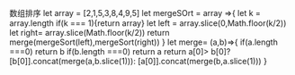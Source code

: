 数组排序
let array = [2,1,5,3,8,4,9,5]
let mergeSOrt = array =>{
  let k = array.length
  if(k === 1){return array}
let left = array.slice(0,Math.floor(k/2))
let right= array.slice(Math.floor(k/2))
return merge(mergeSort(left),mergeSort(right))
}
let merge= (a,b)=>{
  if(a.length ===0) return b
  if(b.length ===0) return a
return a[0]> b[0]?
[b[0]].concat(merge(a,b.slice(1))):
[a[0]].concat(merge(b,a.slice(1)))
 }
